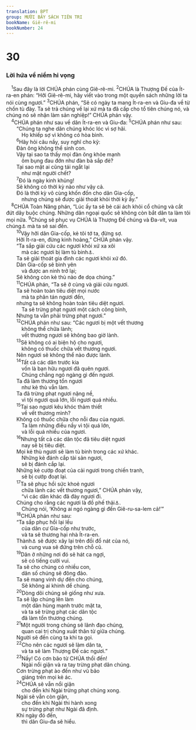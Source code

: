 ```yaml
---
translation: BPT
group: MƯỜI BẢY SÁCH TIÊN TRI
bookName: Giê-rê-mi 
bookNumber: 24
---
```


<div class="title"><h1>30</h1><h3>Lời hứa về niềm hi vọng</h3></div>
<span class="verse gie_30_1"> <sup>1</sup>Sau đây là lời CHÚA phán cùng Giê-rê-mi.</span>
<span class="verse gie_30_2"><sup>2</sup>CHÚA là Thượng Đế của Ít-ra-en phán: “Hỡi Giê-rê-mi, hãy viết vào trong một quyển sách những lời ta nói cùng ngươi.”</span>
<span class="verse gie_30_3"><sup>3</sup>CHÚA phán, “Sẽ có ngày ta mang Ít-ra-en và Giu-đa về từ chốn tù đày. Ta sẽ trả chúng về lại xứ mà ta đã cấp cho tổ tiên chúng nó, và chúng nó sẽ nhận làm sản nghiệp!” CHÚA phán vậy.<br/></span>
<span class="verse gie_30_4"> <sup>4</sup>CHÚA phán như sau về dân Ít-ra-en và Giu-đa:</span>
<span class="verse gie_30_5"><sup>5</sup>CHÚA phán như sau:<br/>  “Chúng ta nghe dân chúng khóc lóc vì sợ hãi.<br/>   Họ khiếp sợ vì không có hòa bình.<br/></span>
<span class="verse gie_30_6">  <sup>6</sup>Hãy hỏi câu nầy, suy nghĩ cho kỹ:<br/>  Đàn ông không thể sinh con.<br/>  Vậy tại sao ta thấy mọi đàn ông khỏe mạnh<br/>   ôm bụng đau đớn như đàn bà sắp đẻ?<br/>  Tại sao mặt ai cũng tái ngắt lại<br/>   như mặt người chết?<br/></span>
<span class="verse gie_30_7">  <sup>7</sup>Đó là ngày kinh khủng!<br/>  Sẽ không có thời kỳ nào như vậy cả.<br/>  Đó là thời kỳ vô cùng khốn đốn cho dân Gia-cốp,<br/>   nhưng chúng sẽ được giải thoát khỏi thời kỳ ấy.”<br/></span>
<span class="verse gie_30_8"> <sup>8</sup>CHÚA Toàn Năng phán, “Lúc ấy ta sẽ bẻ cái ách khỏi cổ chúng và cắt đứt dây buộc chúng. Những dân ngoại quốc sẽ không còn bắt dân ta làm tôi mọi nữa.</span>
<span class="verse gie_30_9"><sup>9</sup>Chúng sẽ phục vụ CHÚA là Thượng Đế chúng và Đa-vít, vua chúng<a data-toggle="tooltip" data-placement="bottom" title="Đây là một vị vua khác của Ít-ra-en cũng vĩ đại như vua Đa-vít.">⚓</a> mà ta sẽ sai đến.<br/></span>
<span class="verse gie_30_10">  <sup>10</sup>Vậy hỡi dân Gia-cốp, kẻ tôi tớ ta, đừng sợ.<br/>  Hỡi Ít-ra-en, đừng kinh hoảng,” CHÚA phán vậy.<br/>  “Ta sắp giải cứu các ngươi khỏi xứ xa xôi<br/>   mà các ngươi bị làm tù binh<a data-toggle="tooltip" data-placement="bottom" title="Dân chúng bị bắt làm tù binh và bị đày đi xa. Ở đây muốn nói đến dân Do-thái bị đày qua Ba-by-lôn.">⚓</a>.<br/>  Ta sẽ giải thoát gia đình các ngươi khỏi xứ đó.<br/>  Dân Gia-cốp sẽ bình yên<br/>   và được an ninh trở lại;<br/>  Sẽ không còn kẻ thù nào đe dọa chúng.”<br/></span>
<span class="verse gie_30_11">  <sup>11</sup>CHÚA phán, “Ta sẽ ở cùng và giải cứu ngươi.<br/>  Ta sẽ hoàn toàn tiêu diệt mọi nước<br/>   mà ta phân tán ngươi đến,<br/>  nhưng ta sẽ không hoàn toàn tiêu diệt ngươi.<br/>   Ta sẽ trừng phạt ngươi một cách công bình,<br/>  Nhưng ta vẫn phải trừng phạt ngươi.”<br/></span>
<span class="verse gie_30_12">  <sup>12</sup>CHÚA phán như sau: “Các ngươi bị một vết thương<br/>   không thể chữa lành;<br/>   vết thương ngươi sẽ không bao giờ lành.<br/></span>
<span class="verse gie_30_13">  <sup>13</sup>Sẽ không có ai biện hộ cho ngươi,<br/>   không có thuốc chữa vết thương ngươi.<br/>  Nên ngươi sẽ không thể nào được lành.<br/></span>
<span class="verse gie_30_14">  <sup>14</sup>Tất cả các dân trước kia<br/>   vốn là bạn hữu ngươi đã quên ngươi.<br/>   Chúng chẳng ngó ngàng gì đến ngươi.<br/>  Ta đã làm thương tổn ngươi<br/>   như kẻ thù vẫn làm.<br/>  Ta đã trừng phạt ngươi nặng nề,<br/>   vì tội ngươi quá lớn, lỗi ngươi quá nhiều.<br/></span>
<span class="verse gie_30_15">  <sup>15</sup>Tại sao ngươi kêu khóc thảm thiết<br/>   về vết thương mình?<br/>  Không có thuốc chữa cho nỗi đau của ngươi.<br/>   Ta làm những điều nầy vì tội quá lớn,<br/>   và lỗi quá nhiều của ngươi.<br/></span>
<span class="verse gie_30_16">  <sup>16</sup>Nhưng tất cả các dân tộc đã tiêu diệt ngươi<br/>   nay sẽ bị tiêu diệt.<br/>  Mọi kẻ thù ngươi sẽ làm tù binh trong các xứ khác.<br/>   Những kẻ đánh cắp tài sản ngươi,<br/>   sẽ bị đánh cắp lại.<br/>  Những kẻ cướp đoạt của cải ngươi trong chiến tranh,<br/>   sẽ bị cướp đoạt lại.<br/></span>
<span class="verse gie_30_17">  <sup>17</sup>Ta sẽ phục hồi sức khoẻ ngươi<br/>   chữa lành các vết thương ngươi,” CHÚA phán vậy,<br/>   “vì các dân khác đã đày ngươi đi.<br/>  Chúng cho rằng các ngươi là đồ phế thải<a data-toggle="tooltip" data-placement="bottom" title="Những người bị những người khác loại ra khỏi nhóm, không được ưa thích hay kính trọng.">⚓</a>.<br/>   Chúng nói, ‘Không ai ngó ngàng gì đến Giê-ru-sa-lem cả!’”<br/></span>
<span class="verse gie_30_18">  <sup>18</sup>CHÚA phán như sau:<br/>  “Ta sắp phục hồi lại lều<br/>   của dân cư Gia-cốp như trước,<br/>   và ta sẽ thương hại nhà Ít-ra-en.<br/>  Thành<a data-toggle="tooltip" data-placement="bottom" title="Đây có lẽ là thành Giê-ru-sa-lem nhưng cũng có thể ám chỉ tất cả các thành phố trong Ít-ra-en và Giu-đa.">⚓</a> sẽ được xây lại trên đồi đổ nát của nó,<br/>   và cung vua sẽ đứng trên chỗ cũ.<br/></span>
<span class="verse gie_30_19">  <sup>19</sup>Dân ở những nơi đó sẽ hát ca ngợi,<br/>   sẽ có tiếng cười vui.<br/>  Ta sẽ cho chúng có nhiều con,<br/>   dân số chúng sẽ đông đảo.<br/>  Ta sẽ mang vinh dự đến cho chúng,<br/>   Sẽ không ai khinh dể chúng.<br/></span>
<span class="verse gie_30_20">  <sup>20</sup>Dòng dõi chúng sẽ giống như xưa.<br/>  Ta sẽ lập chúng lên làm<br/>   một dân hùng mạnh trước mặt ta,<br/>   và ta sẽ trừng phạt các dân tộc<br/>   đã làm tổn thương chúng.<br/></span>
<span class="verse gie_30_21">  <sup>21</sup>Một người trong chúng sẽ lãnh đạo chúng,<br/>   quan cai trị chúng xuất thân từ giữa chúng.<br/>  Người sẽ đến cùng ta khi ta gọi.<br/></span>
<span class="verse gie_30_22">  <sup>22</sup>Cho nên các ngươi sẽ làm dân ta,<br/>   và ta sẽ làm Thượng Đế các ngươi.”<br/></span>
<span class="verse gie_30_23">  <sup>23</sup>Nầy! Có cơn bão từ CHÚA thổi đến!<br/>   Ngài nổi giận và ra tay trừng phạt dân chúng.<br/>  Cơn trừng phạt ào đến như vũ bão<br/>   giáng trên mọi kẻ ác.<br/></span>
<span class="verse gie_30_24">  <sup>24</sup>CHÚA sẽ vẫn nổi giận<br/>   cho đến khi Ngài trừng phạt chúng xong.<br/>  Ngài sẽ vẫn còn giận,<br/>   cho đến khi Ngài thi hành xong<br/>   sự trừng phạt như Ngài đã định.<br/>  Khi ngày đó đến,<br/>   thì dân Giu-đa sẽ hiểu.<br/></span>
